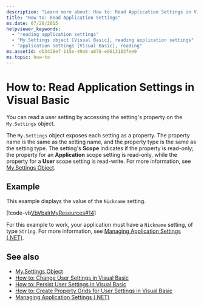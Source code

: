 ```yaml
---
description: "Learn more about: How to: Read Application Settings in Visual Basic"
title: "How to: Read Application Settings"
ms.date: 07/20/2015
helpviewer_keywords: 
  - "reading application settings"
  - "My.Settings object [Visual Basic], reading application settings"
  - "application settings [Visual Basic], reading"
ms.assetid: eb3428ef-115e-49a8-a878-e0613183fee0
ms.topic: how-to
---
```

# How to: Read Application Settings in Visual Basic

You can read a user setting by accessing the setting's property on the `My.Settings` object.  
  
 The `My.Settings` object exposes each setting as a property. The property name is the same as the setting name, and the property type is the same as the setting type. The setting's **Scope** indicates if the property is read-only; the property for an **Application** scope setting is read-only, while the property for a **User** scope setting is read-write. For more information, see [My.Settings Object](../../../language-reference/objects/my-settings-object.md).  
  
## Example  

 This example displays the value of the `Nickname` setting.  
  
 [!code-vb[VbVbalrMyResources#14](~/samples/snippets/visualbasic/VS_Snippets_VBCSharp/VbVbalrMyResources/VB/Form1.vb#14)]  
  
 For this example to work, your application must have a `Nickname` setting, of type `String`. For more information, see [Managing Application Settings (.NET)](/visualstudio/ide/managing-application-settings-dotnet).  
  
## See also

- [My.Settings Object](../../../language-reference/objects/my-settings-object.md)
- [How to: Change User Settings in Visual Basic](how-to-change-user-settings.md)
- [How to: Persist User Settings in Visual Basic](how-to-persist-user-settings.md)
- [How to: Create Property Grids for User Settings in Visual Basic](how-to-create-property-grids-for-user-settings.md)
- [Managing Application Settings (.NET)](/visualstudio/ide/managing-application-settings-dotnet)
